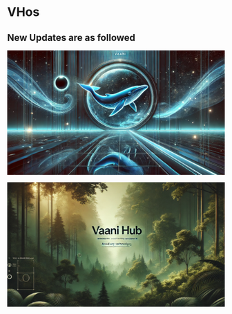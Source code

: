 # VHos
## New Updates are as followed

![Alt Text](/pkgs/multimedia/desktop_bg/VyomX_OS_1_Bluewhale_1.png)

![Alt Text](/pkgs/multimedia/desktop_bg/VyomX_OS_1_wild_nature.png)